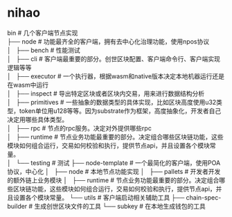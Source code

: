 # nihao
bin # 几个客户端节点实现  
├── node # 功能最齐全的客户端，拥有去中心化治理功能，使用npos协议  
│   ├── bench # 性能测试  
│   ├── cli # 客户端最重要的部分。创世区块配置、客户端命令行、客户端实现逻辑等等  
│   ├── executor # 一个执行器，根据wasm和native版本决定本地机器运行还是在wasm中运行  
│   ├── inspect # 导出特定区块或者区块内交易，用来进行数据结构分析  
│   ├── primitives # 一些抽象的数据类型的具体实现，比如区块高度使用u32类型，token单位用u128等等。因为substrate作为框架，高度抽象化，开发者自己决定用哪些具体类型。  
│   ├── rpc # 节点的rpc服务。决定对外提供哪些rpc  
│   ├── runtime # 节点业务功能最重要的部分。决定组合哪些区块链功能，这些模块如何组合运行，交易如何校验和执行，提供节点api，并且设置各个模块常量。  
│   └── testing # 测试
├── node-template # 一个最简化的客户端，使用POA协议，中心化
│   ├── node # 本地节点功能实现
│   ├── pallets # 开发者开发的额外链上业务模块
│   ├── runtime # 节点业务功能最重要的部分。决定组合哪些区块链功能，这些模块如何组合运行，交易如何校验和执行，提供节点api，并且设置各个模块常量。
└── utils # 客户端启动相关辅助工具
├── chain-spec-builder # 生成创世区块文件的工具
└── subkey # 在本地生成钱包的工具